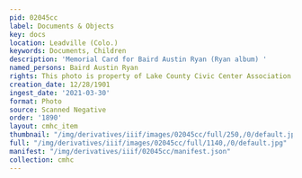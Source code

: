```yaml
---
pid: 02045cc
label: Documents & Objects
key: docs
location: Leadville (Colo.)
keywords: Documents, Children
description: 'Memorial Card for Baird Austin Ryan (Ryan album) '
named_persons: Baird Austin Ryan
rights: This photo is property of Lake County Civic Center Association.
creation_date: 12/28/1901
ingest_date: '2021-03-30'
format: Photo
source: Scanned Negative
order: '1890'
layout: cmhc_item
thumbnail: "/img/derivatives/iiif/images/02045cc/full/250,/0/default.jpg"
full: "/img/derivatives/iiif/images/02045cc/full/1140,/0/default.jpg"
manifest: "/img/derivatives/iiif/02045cc/manifest.json"
collection: cmhc
---
```

